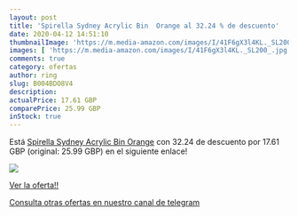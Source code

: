 ```yaml
---
layout: post
title: 'Spirella Sydney Acrylic Bin  Orange al 32.24 % de descuento'
date: 2020-04-12 14:51:10
thumbnailImage: 'https://m.media-amazon.com/images/I/41F6gX3l4KL._SL200_.jpg'
images: [ 'https://m.media-amazon.com/images/I/41F6gX3l4KL._SL200_.jpg' ]
comments: true
category: ofertas
author: ring
slug: B004BDO8V4
description:
actualPrice: 17.61 GBP
comparePrice: 25.99 GBP
inStock: true
---
```


Está [Spirella Sydney Acrylic Bin  Orange](https://www.amazon.com/dp/B004BDO8V4/?tag=redken08-20) con 32.24 de descuento por 17.61 GBP (original: 25.99 GBP) en el siguiente enlace!

[![](https://m.media-amazon.com/images/I/41F6gX3l4KL._SL200_.jpg)](https://www.amazon.com/dp/B004BDO8V4/?tag=redken08-20)

[Ver la oferta!!](https://www.amazon.com/dp/B004BDO8V4/?tag=redken08-20)

[Consulta otras ofertas en nuestro canal de telegram](https://t.me/s/ofertas25)

